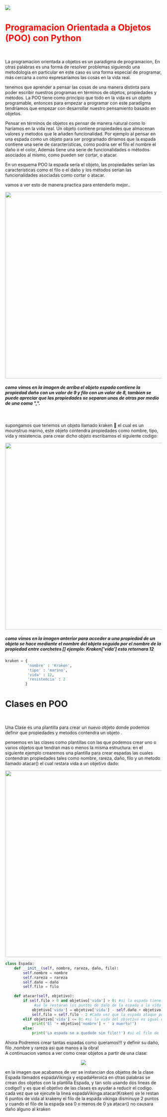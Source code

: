 <img src='https://i.imgur.com/gScS6Vz.png'>
<h1 style='color: red'>Programacion Orientada a Objetos (POO) con Python</h1><br>

<p>La programacion orientada a objetos es un paradigma de programacion, En otras palabras
es una forma de resolver problemas siguiendo una metodologia en particular en este caso es una forma especial de programar, más cercana a como expresaríamos las cosas en la vida real.
</p>
<p>tenemos que aprender a pensar las cosas de una manera distinta para poder escribir nuestros programas en términos de objetos, propiedades y métodos. La POO tiene como principio que todo en la vida es un objeto programable, entonces para empezar a programar con este paradigma tendríamos que empezar con desarrollar nuestro pensamiento basado en objetos.</p>

<p>Pensar en términos de objetos es pensar de manera natural como lo haríamos en la vida real. 
Un objeto contiene propiedades que almacenan valores y metodos que le añaden funcionalidad.
Por ejemplo al pensar en una espada como un objeto para ser programado diriamos que la espada contiene una serie de caracteristicas, como
podria ser el filo el nombre el daño o el color, Además tiene una serie de funcionalidades o métodos asociados al mismo, como pueden ser cortar, o atacar.
<p>En un esquema POO la espada sería el objeto, las propiedades serían las características como el filo o el daño y los métodos serían las funcionalidades asociadas como cortar o atacar.</p>
<p>vamos a ver esto de manera practica para entenderlo mejor.. </p>
<p align="center"><img width='600px' src='https://i.imgur.com/5wDHeRU.png'></p>
<h5><i>como vimos en la imagen de arriba el objeto espada contiene la propiedad daño con un valor de 9 y filo con un valor de 8, tambien se puede apreciar que las propiedades se separan unas de otras por medio de una coma ",".</i></h5>
<br>
<p>supongamos que tenemos un objeto
llamado kraken 🦑 el cual es un mounstruo marino, este objeto contendra propiedades como nombre, tipo,
vida y resistencia.
para crear dicho objeto escribamos el siguiente codigo:</p>
<p align="center"><img width='600px' src='https://i.imgur.com/zYo2yq4.png'></p>
<h5><i>como vimos en la imagen anterior para acceder a una propiedad de un objeto se hace mediante el nombre del objeto seguido por el nombre de la propiedad entre corchetes [] ejemplo: Kraken['vida'] esto retornara 12</i></h5>


```python
kraken = {
          'nombre' : 'Kraken',
          'tipo' : 'marino',
          'vida' : 12,
          'resistencia' : 2
         }
```


<h1>Clases en POO</h1><br>
<p>Una Clase es una plantilla para crear un nuevo objeto donde podemos definir que
propiedades y metodos contendra un objeto .</p>
<p>pensemos en las clases  como plantillas con las que podemos crear uno o varios objetos
que tendran mas o menos la misma estructura. en el siguiente ejemplo crearemos una plantilla para crear
espadas las cuales contendran propiedades tales como nombre, rareza, daño, filo y un metodo
llamado atacar() el cual restara vida a un objetivo dado:</p>
<p align="center"><img width='600px' src='https://i.imgur.com/obI3vrP.png'></p>



```python
class Espada:
    def __init__(self, nombre, rareza, daño, filo):
        self.nombre = nombre
        self.rareza = rareza
        self.daño = daño
        self.filo = filo
        
    def atacar(self, objetivo):
        if self.filo > 0 and objetivo['vida'] > 0: #si la espada tiene filo suficiente y el objetivo esta vivo la espada atacara
             #se le restaran los puntos de daño de la espada a la vida del objetivo y se le sumara la resistencia del objetivo
            objetivo['vida'] = objetivo['vida'] - self.daño + objetivo['resistencia']
            self.filo = self.filo - 2 #Cada vez que la espada ataque perdera 2 puntos de filo
        elif objetivo['vida'] <= 0: #si la vida del objetivo es igual o menor que cero
            print('El '+ objetivo['nombre'] + ' a muerto!')
        else:
            print('La espada se a quedado sin filo!!') #si el filo de la espada llega a cero
```


<p>Ahora Podremos crear tantas espadas como queramos!!! y definir su daño, filo ,nombre 
y rareza asi que manos a la obra!<br>
A continuacion vamos a ver como crear objetos a partir de una clase:</p>
<p align="center"><img src='https://i.imgur.com/wFSmLDt.png'></p>
<p>en la imagen que acabamos de ver se instancian dos objetos de la
clase Espada llamados espadaVikinga y espadaHeroica en otras palabras
se crean dos objetos con la plantilla Espada, y tan solo usando dos lineas de codigo!!
y es que el objetivo de las clases es ayudar a reducir el codigo.
cada vez que se ejecute la linea espadaVikinga.atacar(Kraken) se le restan 6 puntos 
de vida al krakeny el filo de la espada vikinga disminuye 2 puntos y cuando
el filo de la espada sea 0 o menos de 0 ya atacar() no causara daño alguno al kraken</p>



